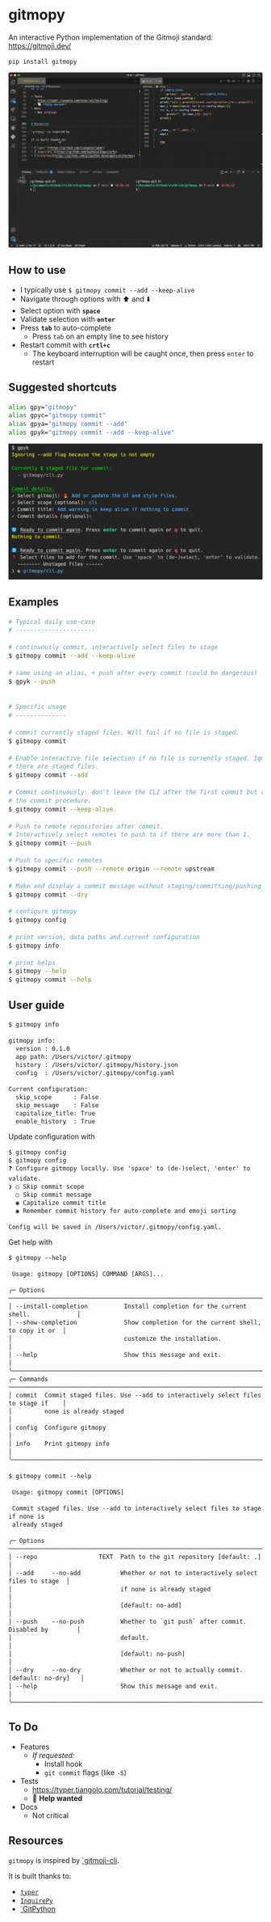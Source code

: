 # gitmopy

An interactive Python implementation of the Gitmoji standard: https://gitmoji.dev/

```text
pip install gitmopy
```

![demo-gitmopy](./assets/demo-gitmopy.gif)

## How to use

* I typically use `$ gitmopy commit --add --keep-alive`
* Navigate through options with ⬆️ and ⬇️
* Select option with **`space`**
* Validate selection with **`enter`**
* Press **`tab`** to auto-complete
  * Press `tab` on an empty line to see history
* Restart commit with **`crtl+c`**
  * The keyboard interruption will be caught once, then press `enter` to restart

## Suggested shortcuts

```bash
alias gpy="gitmopy"
alias gpyc="gitmopy commit"
alias gpya="gitmopy commit --add"
alias gpyk="gitmopy commit --add --keep-alive"
```

![gpyk depo](assets/gpyk.png)

## Examples

```bash
# Typical daily use-case
# ----------------------

# continuously commit, interactively select files to stage
$ gitmopy commit --add --keep-alive

# same using an alias, + push after every commit (could be dangerous)
$ gpyk --push


# Specific usage
# --------------

# commit currently staged files. Will fail if no file is staged.
$ gitmopy commit

# Enable interactive file selection if no file is currently staged. Ignored if
# there are staged files.
$ gitmopy commit --add

# Commit continuously: don't leave the CLI after the first commit but restart
# the commit procedure.
$ gitmopy commit --keep-alive

# Push to remote repositories after commit.
# Interactively select remotes to push to if there are more than 1.
$ gitmopy commit --push

# Push to specific remotes
$ gitmopy commit --push --remote origin --remote upstream

# Make and display a commit message without staging/committing/pushing
$ gitmopy commit --dry

# configure gitmopy
$ gitmopy config

# print version, data paths and current configuration
$ gitmopy info

# print helps
$ gitmopy --help
$ gitmopy commit --help
```

## User guide

```text
$ gitmopy info

gitmopy info:
  version : 0.1.0
  app path: /Users/victor/.gitmopy
  history : /Users/victor/.gitmopy/history.json
  config  : /Users/victor/.gitmopy/config.yaml

Current configuration:
  skip_scope      : False
  skip_message    : False
  capitalize_title: True
  enable_history  : True
```

Update configuration with

```text
$ gitmopy config
$ gitmopy config
❓ Configure gitmopy locally. Use 'space' to (de-)select, 'enter' to validate.
❯ ○ Skip commit scope
  ○ Skip commit message
  ◉ Capitalize commit title
  ◉ Remember commit history for auto-complete and emoji sorting

Config will be saved in /Users/victor/.gitmopy/config.yaml.
```

Get help with

```text
$ gitmopy --help

 Usage: gitmopy [OPTIONS] COMMAND [ARGS]...

╭─ Options ───────────────────────────────────────────────────────────────────────────╮
│ --install-completion          Install completion for the current shell.             │
│ --show-completion             Show completion for the current shell, to copy it or  │
│                               customize the installation.                           │
│ --help                        Show this message and exit.                           │
╰─────────────────────────────────────────────────────────────────────────────────────╯
╭─ Commands ──────────────────────────────────────────────────────────────────────────╮
│ commit  Commit staged files. Use --add to interactively select files to stage if    │
│         none is already staged                                                      │
│ config  Configure gitmopy                                                           │
│ info    Print gitmopy info                                                          │
╰─────────────────────────────────────────────────────────────────────────────────────╯

$ gitmopy commit --help

 Usage: gitmopy commit [OPTIONS]

 Commit staged files. Use --add to interactively select files to stage if none is
 already staged

╭─ Options ───────────────────────────────────────────────────────────────────────────╮
│ --repo                 TEXT  Path to the git repository [default: .]                │
│ --add     --no-add           Whether or not to interactively select files to stage  │
│                              if none is already staged                              │
│                              [default: no-add]                                      │
│ --push    --no-push          Whether to `git push` after commit. Disabled by        │
│                              default.                                               │
│                              [default: no-push]                                     │
│ --dry     --no-dry           Whether or not to actually commit. [default: no-dry]   │
│ --help                       Show this message and exit.                            │
╰─────────────────────────────────────────────────────────────────────────────────────╯
```

## To Do

* Features
  * *If requested:*
    * Install hook
    * `git commit` flags (like `-S`)
* Tests
  * https://typer.tiangolo.com/tutorial/testing/
  * 👋 **Help wanted**
* Docs
  * Not critical

## Resources

`gitmopy` is inspired by [`gitmoji-cli](https://github.com/carloscuesta/gitmoji-cli).

It is built thanks to:

* [`typer`](https://github.com/tiangolo/typer)
* [`InquirePy`](https://github.com/kazhala/InquirerPy)
* [`GitPython](https://github.com/gitpython-developers/GitPython)
